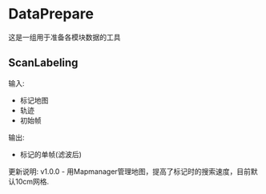 # DataPrepare
这是一组用于准备各模块数据的工具

## ScanLabeling
输入:
- 标记地图
- 轨迹
- 初始帧

输出:
- 标记的单帧(滤波后)

更新说明:
v1.0.0 - 用Mapmanager管理地图，提高了标记时的搜索速度，目前默认10cm网格.